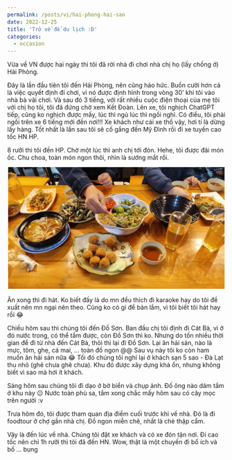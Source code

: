 ```yaml
---
permalink: /posts/vi/hai-phong-hai-san
date: 2022-12-25
title: 'Trở về để du lịch :D'
categories:
  - occasion
---
```


<!--
config is copied from https://raw.githubusercontent.com/vcidst/vcidst.github.io/master/_posts/2021-08-09-cycling-hiking-weekend-udaipur.md
but fail to build
-->

Vừa về VN được hai ngày thì tôi đã rời nhà đi chơi nhà chị họ (lấy chồng ở) Hải Phòng.

Đây là lần đầu tiên tôi đến Hải Phòng, nên cũng háo hức. Buồn cười hơn cả là việc quyết định đi chơi, vì nó được định hình trong vòng 30' khi tôi vào nhà bà vãi chơi. Và sau đó 3 tiếng, với rất nhiều cuộc điện thoại của mẹ tôi với chị họ tôi, tôi đã đứng chờ xem Kết Đoàn. Lên xe, tôi nghịch ChatGPT tiếp, cũng ko nghịch được mấy, lúc thì ngủ lúc thì ngồi nghỉ. Có điều, tôi phải ngồi trên xe 6 tiếng mới đến nơi!!! Xe khách như cái xe thồ vậy, hơi tí là dừng lấy hàng. Tốt nhất là lần sau tôi sẽ cố gắng đến Mỹ Đình rồi đi xe tuyến cao tốc HN HP.

8 rưỡi thì tôi đến HP. Chờ một lúc thì anh chị tới đón. Hehe, tôi được đãi món ốc. Chu choa, toàn món ngon thôi, nhìn là sướng mắt rồi.

<p align="center">
<img src="/images/posts/trip_to_hp.jpg" width="500">
</p>

Ăn xong thì đi hát. Ko biết đấy là do mn đều thích đi karaoke hay do tôi đề xuất nên mn ngại nên theo. Cũng ko có gì để bàn lắm, vì tôi biết tôi hát hay rồi 😂

Chiều hôm sau thì chúng tôi đến Đồ Sơn. Ban đầu chị tôi định đi Cát Bà, vì ở đó nước trong, có thể tắm được, còn Đồ Sơn thì ko. Nhưng do tốn nhiều thời gian để đi từ nhà đến Cát Bà, thôi thì lại đi Đồ Sơn. Lại ăn hải sản, nào là mực, tôm, ghẹ, cá mai, ... toàn đồ ngon @@ Sau vụ này tôi ko còn ham muốn ăn hải sản nữa 😂 Tối đó chúng tôi nghỉ lại ở khách sạn 5 sao - Đà Lạt thu nhỏ (ghê chưa ghê chưa). Khu đó được xây dựng khá ổn, nhưng không biết vì sao mà hơi ít khách.

Sáng hôm sau chúng tôi đi dạo ở bờ biển và chụp ảnh. Đố ông nào dám tắm ở khu này 😐 Nước toàn phù sa, tắm xong chắc mấy hôm sau có cây mọc trên người :v

Trưa hôm đó, tôi được tham quan địa điểm cuối trước khi về nhà. Đó là đi foodtour ở chợ gần nhà chị. Đồ ngon miễn chê, nhất là chè thập cẩm.

Vậy là đến lúc về nhà. Chúng tôi đặt xe khách và có xe đón tận nơi. Đi cao tốc nên chỉ 1h rưỡi thì tôi đã đến HN. Wow, thật là một chuyến đi bổ ích và bổ ... bụng
